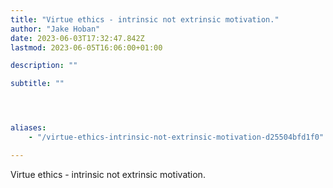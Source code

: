 ```yaml
---
title: "Virtue ethics - intrinsic not extrinsic motivation."
author: "Jake Hoban"
date: 2023-06-03T17:32:47.842Z
lastmod: 2023-06-05T16:06:00+01:00

description: ""

subtitle: ""




aliases:
    - "/virtue-ethics-intrinsic-not-extrinsic-motivation-d25504bfd1f0"

---
```


Virtue ethics - intrinsic not extrinsic motivation.
